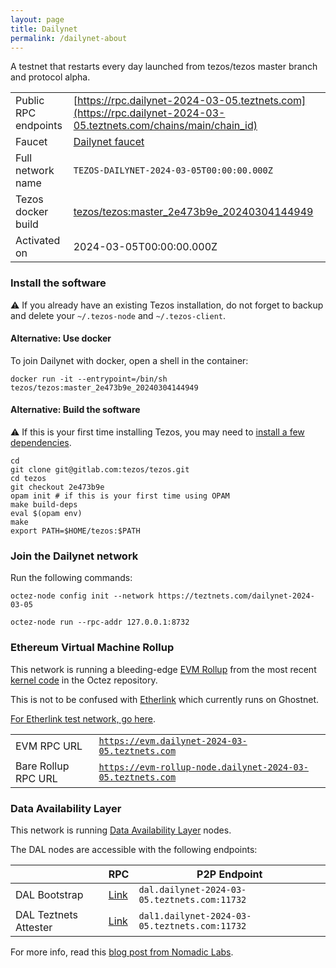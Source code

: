 ```yaml
---
layout: page
title: Dailynet
permalink: /dailynet-about
---
```


A testnet that restarts every day launched from tezos/tezos master branch and protocol alpha.

| | |
|-------|---------------------|
| Public RPC endpoints | [https://rpc.dailynet-2024-03-05.teztnets.com](https://rpc.dailynet-2024-03-05.teztnets.com/chains/main/chain_id)<br/> |
| Faucet | [Dailynet faucet](https://faucet.dailynet-2024-03-05.teztnets.com) |
| Full network name | `TEZOS-DAILYNET-2024-03-05T00:00:00.000Z` |
| Tezos docker build | [tezos/tezos:master_2e473b9e_20240304144949](https://hub.docker.com/r/tezos/tezos/tags?page=1&ordering=last_updated&name=master_2e473b9e_20240304144949) |
| Activated on | 2024-03-05T00:00:00.000Z |





### Install the software

⚠️  If you already have an existing Tezos installation, do not forget to backup and delete your `~/.tezos-node` and `~/.tezos-client`.



#### Alternative: Use docker

To join Dailynet with docker, open a shell in the container:

```
docker run -it --entrypoint=/bin/sh tezos/tezos:master_2e473b9e_20240304144949
```

#### Alternative: Build the software

⚠️  If this is your first time installing Tezos, you may need to [install a few dependencies](https://tezos.gitlab.io/introduction/howtoget.html#setting-up-the-development-environment-from-scratch).

```
cd
git clone git@gitlab.com:tezos/tezos.git
cd tezos
git checkout 2e473b9e
opam init # if this is your first time using OPAM
make build-deps
eval $(opam env)
make
export PATH=$HOME/tezos:$PATH
```

### Join the Dailynet network

Run the following commands:

```
octez-node config init --network https://teztnets.com/dailynet-2024-03-05

octez-node run --rpc-addr 127.0.0.1:8732
```


### Ethereum Virtual Machine Rollup

This network is running a bleeding-edge [EVM Rollup](https://docs.etherlink.com/welcome/what-is-etherlink) from the most recent [kernel code](https://gitlab.com/tezos/tezos/-/tree/master/etherlink) in the Octez repository.

This is not to be confused with [Etherlink](https://docs.etherlink.com/get-started/connect-your-wallet-to-etherlink) which currently runs on Ghostnet.

[For Etherlink test network, go here](https://docs.etherlink.com/get-started/connect-your-wallet-to-etherlink).

| | |
|-------|---------------------|
| EVM RPC URL | [`https://evm.dailynet-2024-03-05.teztnets.com`](https://evm.dailynet-2024-03-05.teztnets.com) |
| Bare Rollup RPC URL | [`https://evm-rollup-node.dailynet-2024-03-05.teztnets.com`](https://evm-rollup-node.dailynet-2024-03-05.teztnets.com/global/block/head) |




### Data Availability Layer

This network is running [Data Availability Layer](https://tezos.gitlab.io/shell/dal.html) nodes.


The DAL nodes are accessible with the following endpoints:

| | RPC | P2P Endpoint |
|------------|---------|--------------|
| DAL Bootstrap | [Link](https://dal-bootstrap-rpc.dailynet-2024-03-05.teztnets.com/p2p/gossipsub/scores) | `dal.dailynet-2024-03-05.teztnets.com:11732` |
| DAL Teztnets Attester | [Link](https://dal-attester-rpc.dailynet-2024-03-05.teztnets.com/p2p/gossipsub/scores) | `dal1.dailynet-2024-03-05.teztnets.com:11732` |


For more info, read this [blog post from Nomadic Labs](https://research-development.nomadic-labs.com/data-availability-layer-tezos.html).



